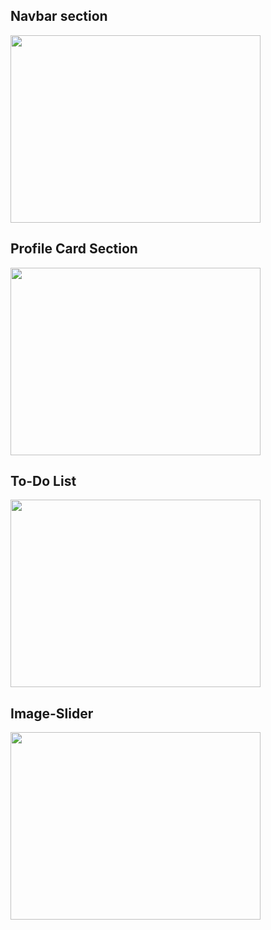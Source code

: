 ## Navbar section
<img src="https://github.com/user-attachments/assets/880eb554-7fcd-4330-a54f-38f4eeb0536e" width="400" height="300"/>

## Profile Card Section
<img src="https://github.com/user-attachments/assets/732fb084-16dc-458c-aba9-7c049cd0a324" width="400" height="300"/>

## To-Do List
<img src="https://github.com/user-attachments/assets/d2d60568-19dc-44c6-82f9-969747b1a12d" width="400" height="300"/>

## Image-Slider
<img src="https://github.com/user-attachments/assets/cddc1086-8197-4dff-8e63-f3c9a571dc51" width="400" height="300"/>
